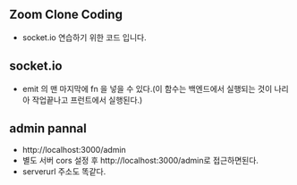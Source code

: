 ## Zoom Clone Coding

- socket.io 연습하기 위한 코드 입니다.

## socket.io

- emit 의 맨 마지막에 fn 을 넣을 수 있다.(이 함수는 백엔드에서 실행되는 것이 나리아 작업끝나고 프런트에서 실행된다.)

## admin pannal

- http://localhost:3000/admin
- 별도 서버 cors 설정 후 http://localhost:3000/admin로 접근하면된다.
- serverurl 주소도 똑같다.
